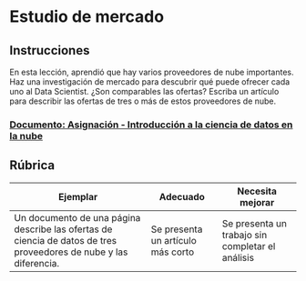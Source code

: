 # Estudio de mercado

## Instrucciones

En esta lección, aprendió que hay varios proveedores de nube importantes. Haz una investigación de mercado para descubrir qué puede ofrecer cada uno al Data Scientist. ¿Son comparables las ofertas? Escriba un artículo para describir las ofertas de tres o más de estos proveedores de nube.

<h3><a href="./Proveedores de Nube.docx">Documento: Asignación - Introducción a la ciencia de datos en la nube</a></h3>

## Rúbrica

Ejemplar | Adecuado | Necesita mejorar
--- | --- | -- |
Un documento de una página describe las ofertas de ciencia de datos de tres proveedores de nube y las diferencia. | Se presenta un artículo más corto | Se presenta un trabajo sin completar el análisis